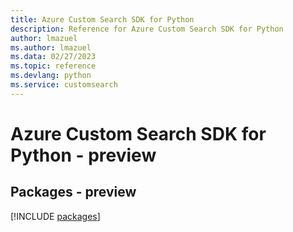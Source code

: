 ```yaml
---
title: Azure Custom Search SDK for Python
description: Reference for Azure Custom Search SDK for Python
author: lmazuel
ms.author: lmazuel
ms.data: 02/27/2023
ms.topic: reference
ms.devlang: python
ms.service: customsearch
---
```

# Azure Custom Search SDK for Python - preview
## Packages - preview
[!INCLUDE [packages](custom-search-index.md)]